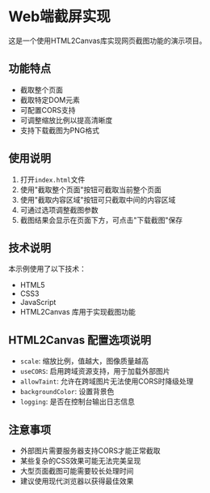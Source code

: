 # Web端截屏实现

这是一个使用HTML2Canvas库实现网页截图功能的演示项目。

## 功能特点

- 截取整个页面
- 截取特定DOM元素
- 可配置CORS支持
- 可调整缩放比例以提高清晰度
- 支持下载截图为PNG格式

## 使用说明

1. 打开`index.html`文件
2. 使用"截取整个页面"按钮可截取当前整个页面
3. 使用"截取内容区域"按钮可只截取中间的内容区域
4. 可通过选项调整截图参数
5. 截图结果会显示在页面下方，可点击"下载截图"保存

## 技术说明

本示例使用了以下技术：

- HTML5
- CSS3
- JavaScript
- HTML2Canvas 库用于实现截图功能

## HTML2Canvas 配置选项说明

- `scale`: 缩放比例，值越大，图像质量越高
- `useCORS`: 启用跨域资源支持，用于加载外部图片
- `allowTaint`: 允许在跨域图片无法使用CORS时降级处理
- `backgroundColor`: 设置背景色
- `logging`: 是否在控制台输出日志信息

## 注意事项

- 外部图片需要服务器支持CORS才能正常截取
- 某些复杂的CSS效果可能无法完美呈现
- 大型页面截图可能需要较长处理时间
- 建议使用现代浏览器以获得最佳效果
